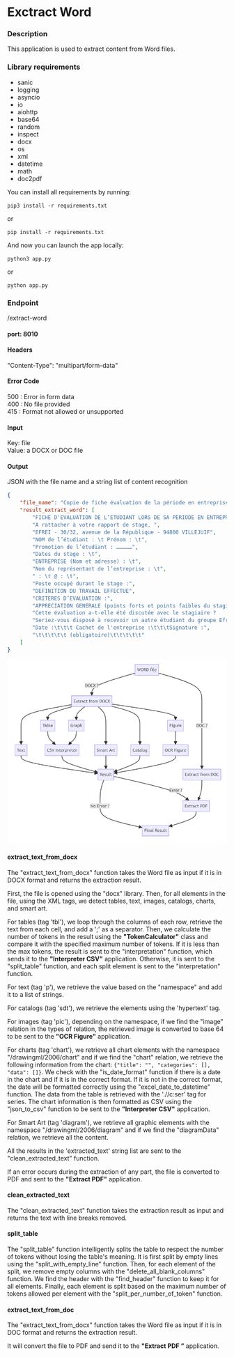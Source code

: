 # Exctract Word

### Description

This application is used to extract content from Word files.

### Library requirements

* sanic
* logging
* asyncio
* io
* aiohttp
* base64
* random
* inspect
* docx
* os
* xml
* datetime
* math
* doc2pdf

You can install all requirements by running:

```agsl
pip3 install -r requirements.txt
```

or

```agsl
pip install -r requirements.txt
```

And now you can launch the app locally:

```agsl
python3 app.py
```

or

```agsl
python app.py
```

### Endpoint

/extract-word

#### port: 8010

#### Headers

"Content-Type": "multipart/form-data"

#### Error Code

500 : Error in form data  
400 : No file provided  
415 : Format not allowed or unsupported  

#### Input

Key: file  
Value: a DOCX or DOC file

#### Output

JSON with the file name and a string list of content recognition

```json
{
    "file_name": "Copie de fiche évaluation de la période en entreprise.docx",
    "result_extract_word": [
        "FICHE D'EVALUATION DE L’ETUDIANT LORS DE SA PERIODE EN ENTREPRISE",
        "A rattacher à votre rapport de stage, ",
        "EFREI - 30/32, avenue de la République - 94800 VILLEJUIF",
        "NOM de l’étudiant : \t Prénom : \t",
        "Promotion de l’étudiant : ……………",
        "Dates du stage : \t",
        "ENTREPRISE (Nom et adresse) : \t",
        "Nom du représentant de l’entreprise : \t",
        " : \t @ : \t",
        "Poste occupé durant le stage :",
        "DEFINITION DU TRAVAIL EFFECTUE",
        "CRITERES D’EVALUATION :",
        "APPRECIATION GENERALE (points forts et points faibles du stagiaire) :",
        "Cette évaluation a-t-elle été discutée avec le stagiaire ?      oui /      non ",
        "Seriez-vous disposé à recevoir un autre étudiant du groupe Efrei ?     oui /     non",
        "Date :\t\t\t Cachet de l'entreprise :\t\t\tSignature :",
        "\t\t\t\t\t (obligatoire)\t\t\t\t\t"
    ]
}
```

![alt text](<Graph/ExtractWord_graph.png>)

#### extract_text_from_docx

The "extract_text_from_docx" function takes the Word file as input if it is in DOCX format and returns the extraction result.

First, the file is opened using the "docx" library. Then, for all elements in the file, using the XML tags, we detect tables, text, images, catalogs, charts, and smart art.

For tables (tag 'tbl'), we loop through the columns of each row, retrieve the text from each cell, and add a ';' as a separator. Then, we calculate the number of tokens in the result using the **"TokenCalculator"** class and compare it with the specified maximum number of tokens. If it is less than the max tokens, the result is sent to the "interpretation" function, which sends it to the **"Interpreter CSV"** application. Otherwise, it is sent to the "split_table" function, and each split element is sent to the "interpretation" function.

For text (tag 'p'), we retrieve the value based on the "namespace" and add it to a list of strings.

For catalogs (tag 'sdt'), we retrieve the elements using the 'hypertext' tag.

For images (tag 'pic'), depending on the namespace, if we find the "image" relation in the types of relation, the retrieved image is converted to base 64 to be sent to the **"OCR Figure"** application.

For charts (tag 'chart'), we retrieve all chart elements with the namespace "/drawingml/2006/chart" and if we find the "chart" relation, we retrieve the following information from the chart: ```{"title": "", "categories": [], "data": []}```. We check with the "is_date_format" function if there is a date in the chart and if it is in the correct format. If it is not in the correct format, the date will be formatted correctly using the "excel_date_to_datetime" function. The data from the table is retrieved with the './/c:ser' tag for series. The chart information is then formatted as CSV using the "json_to_csv" function to be sent to the **"Interpreter CSV"** application.

For Smart Art (tag 'diagram'), we retrieve all graphic elements with the namespace "/drawingml/2006/diagram" and if we find the "diagramData" relation, we retrieve all the content.

All the results in the 'extracted_text' string list are sent to the "clean_extracted_text" function.

If an error occurs during the extraction of any part, the file is converted to PDF and sent to the **"Extract PDF"** application.

#### clean_extracted_text

The "clean_extracted_text" function takes the extraction result as input and returns the text with line breaks removed.

#### split_table

The "split_table" function intelligently splits the table to respect the number of tokens without losing the table's meaning. It is first split by empty lines using the "split_with_empty_line" function. Then, for each element of the split, we remove empty columns with the "delete_all_blank_columns" function. We find the header with the "find_header" function to keep it for all elements. Finally, each element is split based on the maximum number of tokens allowed per element with the "split_per_number_of_token" function.

#### extract_text_from_doc

The "extract_text_from_docx" function takes the Word file as input if it is in DOC format and returns the extraction result.

It will convert the file to PDF and send it to the **"Extract PDF ”** application.
